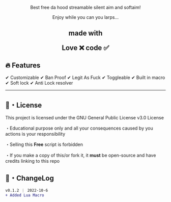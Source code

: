 <p align="center">
  Best free da hood streamable silent aim and softaim!
</p>

<p align="center">
  Enjoy while you can you larps...
</p>



<h2 align="center">
   made with

Love ❌ code ✅

</h2>

## :fire: Features

✔ Customizable
✔ Ban Proof
✔ Legit As Fuck
✔ Toggleable
✔ Built in macro
✔ Soft lock
✔ Anti Lock resolver


---

##

## 📄・License

This project is licensed under the GNU General Public License v3.0 License

・Educational purpose only and all your consequences caused by you actions is your responsibility

・Selling this **Free** script is forbidden

・If you make a copy of this/or fork it, it **must** be open-source and have credits linking to this repo

## 💭・ChangeLog

```diff
v0.1.2 ⋮ 2022-10-6
+ Added Lua Macro
```
